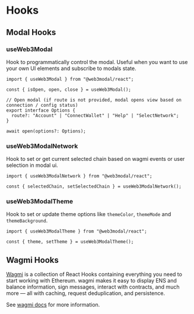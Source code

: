 # Hooks

## Modal Hooks

### useWeb3Modal

Hook to programmatically control the modal. Useful when you want to use your own UI elements and subscribe to modals state.

```tsx
import { useWeb3Modal } from "@web3modal/react";

const { isOpen, open, close } = useWeb3Modal();

// Open modal (if route is not provided, modal opens view based on connection / config status)
export interface Options {
  route?: "Account" | "ConnectWallet" | "Help" | "SelectNetwork";
}

await open(options?: Options);
```

### useWeb3ModalNetwork

Hook to set or get current selected chain based on wagmi events or user selection in modal ui.

```tsx
import { useWeb3ModalNetwork } from "@web3modal/react";

const { selectedChain, setSelectedChain } = useWeb3ModalNetwork();
```

### useWeb3ModalTheme

Hook to set or update theme options like `themeColor`, `themeMode` and `themeBackground`.

```tsx
import { useWeb3ModalTheme } from "@web3modal/react";

const { theme, setTheme } = useWeb3ModalTheme();
```

## Wagmi Hooks

[Wagmi](https://wagmi.sh/react/getting-started) is a collection of React Hooks containing everything you need to start working with Ethereum. wagmi makes it easy to display ENS and balance information, sign messages, interact with contracts, and much more — all with caching, request deduplication, and persistence.

See [wagmi docs](https://wagmi.sh/react/getting-started) for more information.
